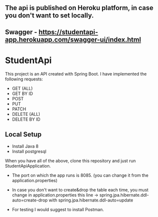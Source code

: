 ## The api is published on Heroku platform, in case you don't want to set locally.
## Swagger - https://studentapi-app.herokuapp.com/swagger-ui/index.html


# StudentApi
This project is an API created with Spring Boot. I have implemented the following requests:
- GET (ALL)
- GET BY ID
- POST
- PUT
- PATCH
- DELETE (ALL)
- DELETE BY ID


## Local Setup
- Install Java 8
- Install postgresql

When you have all of the above, clone this repository and just run StudentApiApplication. 

* The port on which the app runs is 8085. (you can change it from the application.properties)

* In case you don't want to create&drop the table each time, you must change in application.properties
this line -> spring.jpa.hibernate.ddl-auto=create-drop with spring.jpa.hibernate.ddl-auto=update

* For testing I would suggest to install Postman.
